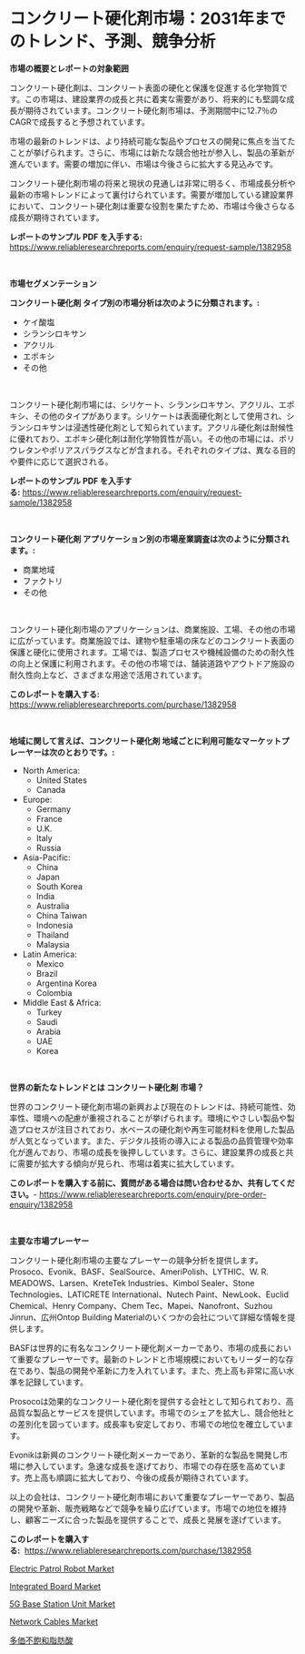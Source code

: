 <p><h1>コンクリート硬化剤市場：2031年までのトレンド、予測、競争分析</h1></p><p><strong>市場の概要とレポートの対象範囲</strong></p>
<p><p>コンクリート硬化剤は、コンクリート表面の硬化と保護を促進する化学物質です。この市場は、建設業界の成長と共に着実な需要があり、将来的にも堅調な成長が期待されています。コンクリート硬化剤市場は、予測期間中に12.7％のCAGRで成長すると予想されています。</p><p>市場の最新のトレンドは、より持続可能な製品やプロセスの開発に焦点を当てたことが挙げられます。さらに、市場には新たな競合他社が参入し、製品の革新が進んでいます。需要の増加に伴い、市場は今後さらに拡大する見込みです。</p><p>コンクリート硬化剤市場の将来と現状の見通しは非常に明るく、市場成長分析や最新の市場トレンドによって裏付けられています。需要が増加している建設業界において、コンクリート硬化剤は重要な役割を果たすため、市場は今後さらなる成長が期待されています。</p></p>
<p><strong>レポートのサンプル PDF を入手する:</strong> <a href="https://www.reliableresearchreports.com/enquiry/request-sample/1382958">https://www.reliableresearchreports.com/enquiry/request-sample/1382958</a></p>
<p>&nbsp;</p>
<p><strong>市場セグメンテーション</strong></p>
<p><strong>コンクリート硬化剤 タイプ別の市場分析は次のように分類されます。:</strong></p>
<p><ul><li>ケイ酸塩</li><li>シランシロキサン</li><li>アクリル</li><li>エポキシ</li><li>その他</li></ul></p>
<p>&nbsp;</p>
<p><p>コンクリート硬化剤市場には、シリケート、シランシロキサン、アクリル、エポキシ、その他のタイプがあります。シリケートは表面硬化剤として使用され、シランシロキサンは浸透性硬化剤として知られています。アクリル硬化剤は耐候性に優れており、エポキシ硬化剤は耐化学物質性が高い。その他の市場には、ポリウレタンやポリアスパラグスなどが含まれる。それぞれのタイプは、異なる目的や要件に応じて選択される。</p></p>
<p><strong>レポートのサンプル PDF を入手する:</strong>&nbsp;<a href="https://www.reliableresearchreports.com/enquiry/request-sample/1382958">https://www.reliableresearchreports.com/enquiry/request-sample/1382958</a></p>
<p>&nbsp;</p>
<p><strong> コンクリート硬化剤 アプリケーション別の市場産業調査は次のように分類されます。:</strong></p>
<p><ul><li>商業地域</li><li>ファクトリ</li><li>その他</li></ul></p>
<p>&nbsp;</p>
<p><p>コンクリート硬化剤市場のアプリケーションは、商業施設、工場、その他の市場に広がっています。商業施設では、建物や駐車場の床などのコンクリート表面の保護と硬化に使用されます。工場では、製造プロセスや機械設備のための耐久性の向上と保護に利用されます。その他の市場では、舗装道路やアウトドア施設の耐久性向上など、さまざまな用途で活用されています。</p></p>
<p><strong>このレポートを購入する:</strong>&nbsp; <a href="https://www.reliableresearchreports.com/purchase/1382958">https://www.reliableresearchreports.com/purchase/1382958</a></p>
<p>&nbsp;</p>
<p><strong>地域に関して言えば、コンクリート硬化剤 地域ごとに利用可能なマーケットプレーヤーは次のとおりです。:</strong></p>
<p><ul>
    <li>
        North America:
        <ul>
            <li>United States</li>
            <li>Canada</li>
        </ul>
    </li>
    <li>
        Europe:
        <ul>
            <li>Germany</li>
            <li>France</li>
            <li>U.K.</li>
            <li>Italy</li>
            <li>Russia</li>
        </ul>
    </li>
    <li>
        Asia-Pacific:
        <ul>
            <li>China</li>
            <li>Japan</li>
            <li>South Korea</li>
            <li>India</li>
            <li>Australia</li>
            <li>China Taiwan</li>
            <li>Indonesia</li>
            <li>Thailand</li>
            <li>Malaysia</li>
        </ul>
    </li>
    <li>
        Latin America:
        <ul>
            <li>Mexico</li>
            <li>Brazil</li>
            <li>Argentina Korea</li>
            <li>Colombia</li>
        </ul>
    </li>
    <li>
        Middle East & Africa:
        <ul>
            <li>Turkey</li>
            <li>Saudi</li>
            <li>Arabia</li>
            <li>UAE</li>
            <li>Korea</li>
        </ul>
    </li>
    </ul></p>
<p>&nbsp;</p>
<p><strong>世界の新たなトレンドとは コンクリート硬化剤 市場？</strong></p>
<p><p>世界のコンクリート硬化剤市場の新興および現在のトレンドは、持続可能性、効率性、環境への配慮が重視されることが挙げられます。環境にやさしい製品や製造プロセスが注目されており、水ベースの硬化剤や再生可能材料を使用した製品が人気となっています。また、デジタル技術の導入による製品の品質管理や効率化が進んでおり、市場の成長を後押ししています。さらに、建設業界の成長と共に需要が拡大する傾向が見られ、市場は着実に拡大しています。</p></p>
<p><strong>このレポートを購入する前に、質問がある場合は問い合わせるか、共有してください。</strong>- <a href="https://www.reliableresearchreports.com/enquiry/pre-order-enquiry/1382958">https://www.reliableresearchreports.com/enquiry/pre-order-enquiry/1382958</a></p>
<p>&nbsp;</p>
<p><strong>主要な市場プレーヤー</strong></p>
<p><p>コンクリート硬化剤市場の主要なプレーヤーの競争分析を提供します。Prosoco、Evonik、BASF、SealSource、AmeriPolish、LYTHIC、W. R. MEADOWS、Larsen、KreteTek Industries、Kimbol Sealer、Stone Technologies、LATICRETE International、Nutech Paint、NewLook、Euclid Chemical、Henry Company、Chem Tec、Mapei、Nanofront、Suzhou Jinrun、広州Ontop Building Materialのいくつかの会社について詳細な情報を提供します。</p><p>BASFは世界的に有名なコンクリート硬化剤メーカーであり、市場の成長において重要なプレーヤーです。最新のトレンドと市場規模においてもリーダー的な存在であり、製品の開発や革新に力を入れています。また、売上高も非常に高い水準を記録しています。</p><p>Prosocoは効果的なコンクリート硬化剤を提供する会社として知られており、高品質な製品とサービスを提供しています。市場でのシェアを拡大し、競合他社との差別化を図っています。成長率も安定しており、市場での地位を確立しています。</p><p>Evonikは新興のコンクリート硬化剤メーカーであり、革新的な製品を開発し市場に参入しています。急速な成長を遂げており、市場での存在感を高めています。売上高も順調に拡大しており、今後の成長が期待されています。</p><p>以上の会社は、コンクリート硬化剤市場において重要なプレーヤーであり、製品の開発や革新、販売戦略などで競争を繰り広げています。市場での地位を維持し、顧客ニーズに合った製品を提供することで、成長と発展を遂げています。</p></p>
<p><strong>このレポートを購入する:</strong>&nbsp;&nbsp;<a href="https://www.reliableresearchreports.com/purchase/1382958">https://www.reliableresearchreports.com/purchase/1382958</a></p>
<p><p><a href="https://github.com/CliffMedina6/Market-Research-Report-List-3/blob/main/electric-patrol-robot-market.md">Electric Patrol Robot Market</a></p><p><a href="https://carnation-joke-41f.notion.site/Integrated-Board-Market-Size-Share-Trends-Analysis-Report-By-Application-Regional-Outlook-Compe-4c1077dc7f3349df88d4f7c6d4f7ea02">Integrated Board Market</a></p><p><a href="https://github.com/provorikovar/Market-Research-Report-List-3/blob/main/5g-base-station-unit-market.md">5G Base Station Unit Market</a></p><p><a href="https://issuu.com/reportprime-2/docs/network-cables-market-size-2030.pptx">Network Cables Market</a></p><p><a href="https://github.com/mreklxf44233/Market-Research-Report-List-1/blob/main/5021329186659.md">多価不飽和脂肪酸</a></p></p>